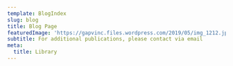 ```yaml
---
template: BlogIndex
slug: blog
title: Blog Page
featuredImage: 'https://gapvinc.files.wordpress.com/2019/05/img_1212.jpg?'
subtitle: For additional publications, please contact via email
meta:
  title: Library
---
```

